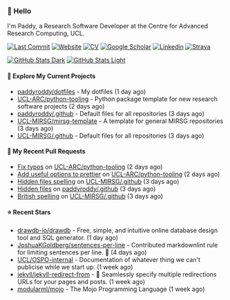 ### 👋 Hello

I'm Paddy, a Research Software Developer at the Centre for Advanced Research
Computing, UCL.

[![Last Commit](https://img.shields.io/github/last-commit/paddyroddy/paddyroddy/main?label=updated)](https://github.com/paddyroddy)
[![Website](https://img.shields.io/badge/GitHub%20Pages-222?logo=githubpages&logoColor=fff&style=for-the-badge&style=flat)](https://paddyroddy.github.io)
[![CV](https://img.shields.io/badge/CV-PDF-pink.svg)](https://paddyroddy.github.io/cv)
[![Google Scholar](https://img.shields.io/badge/Google%20Scholar-4285F4?logo=googlescholar&logoColor=fff&style=for-the-badge&style=flat)](https://scholar.google.com/citations?user=OFigHUwAAAAJ)
[![Linkedin](https://img.shields.io/badge/LinkedIn-0A66C2?logo=linkedin&logoColor=fff&style=for-the-badge&style=flat)](https://www.linkedin.com/in/patrickjamesroddy)
[![Strava](https://img.shields.io/badge/Strava-FC4C02?style=for-the-badge&logo=strava&logoColor=white&style=flat)](https://www.strava.com/athletes/patrick_roddy)

[![GitHub Stats Dark](https://github-readme-stats-paddyroddy.vercel.app/api?username=paddyroddy&disable_animations=true&hide_border=true&hide_title=true&include_all_commits=true&rank_icon=github&show=prs_merged,reviews&show_icons=true&theme=tokyonight)](https://github.com/paddyroddy/paddyroddy#gh-dark-mode-only)
[![GitHub Stats Light](https://github-readme-stats-paddyroddy.vercel.app/api?username=paddyroddy&disable_animations=true&hide_border=true&hide_title=true&include_all_commits=true&rank_icon=github&show=prs_merged,reviews&show_icons=true&theme=default)](https://github.com/paddyroddy/paddyroddy#gh-light-mode-only)

#### 👷 Explore My Current Projects

- [paddyroddy/dotfiles](https://github.com/paddyroddy/dotfiles) - My dotfiles
  (1 day ago)
- [UCL-ARC/python-tooling](https://github.com/UCL-ARC/python-tooling) - Python package template for new research software projects
  (2 days ago)
- [paddyroddy/.github](https://github.com/paddyroddy/.github) - Default files for all repositories
  (3 days ago)
- [UCL-MIRSG/mirsg-template](https://github.com/UCL-MIRSG/mirsg-template) - A template for general MIRSG repositories
  (3 days ago)
- [UCL-MIRSG/.github](https://github.com/UCL-MIRSG/.github) - Default files for all repositories
  (3 days ago)

#### 🔨 My Recent Pull Requests

- [Fix typos](https://github.com/UCL-ARC/python-tooling/pull/357) on [UCL-ARC/python-tooling](https://github.com/UCL-ARC/python-tooling)
  (2 days ago)
- [Add useful options to prettier](https://github.com/UCL-ARC/python-tooling/pull/356) on [UCL-ARC/python-tooling](https://github.com/UCL-ARC/python-tooling)
  (2 days ago)
- [Hidden files spelling](https://github.com/UCL-MIRSG/.github/pull/111) on [UCL-MIRSG/.github](https://github.com/UCL-MIRSG/.github)
  (3 days ago)
- [Hidden files](https://github.com/paddyroddy/.github/pull/207) on [paddyroddy/.github](https://github.com/paddyroddy/.github)
  (3 days ago)
- [British spelling](https://github.com/UCL-MIRSG/.github/pull/110) on [UCL-MIRSG/.github](https://github.com/UCL-MIRSG/.github)
  (3 days ago)

#### ⭐ Recent Stars

- [drawdb-io/drawdb](https://github.com/drawdb-io/drawdb) - Free, simple, and intuitive online database design tool and SQL generator.
  (1 day ago)
- [JoshuaKGoldberg/sentences-per-line](https://github.com/JoshuaKGoldberg/sentences-per-line) - Contributed markdownlint rule for limiting sentences per line. 📐
  (4 days ago)
- [UCL/OSPO-internal](https://github.com/UCL/OSPO-internal) - Documentation of whatever thing we can&#39;t publicise while we start up.
  (1 week ago)
- [jekyll/jekyll-redirect-from](https://github.com/jekyll/jekyll-redirect-from) - :twisted_rightwards_arrows: Seamlessly specify multiple redirections URLs for your pages and posts.
  (1 week ago)
- [modularml/mojo](https://github.com/modularml/mojo) - The Mojo Programming Language
  (1 week ago)
